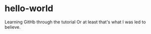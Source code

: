 # hello-world
Learning GitHb through the tutorial
  Or at least that's what I was led to believe.
  
